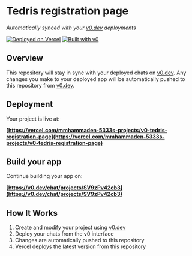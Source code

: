 # Tedris registration page

*Automatically synced with your [v0.dev](https://v0.dev) deployments*

[![Deployed on Vercel](https://img.shields.io/badge/Deployed%20on-Vercel-black?style=for-the-badge&logo=vercel)](https://vercel.com/mmhammaden-5333s-projects/v0-tedris-registration-page)
[![Built with v0](https://img.shields.io/badge/Built%20with-v0.dev-black?style=for-the-badge)](https://v0.dev/chat/projects/SV9zPv42cb3)

## Overview

This repository will stay in sync with your deployed chats on [v0.dev](https://v0.dev).
Any changes you make to your deployed app will be automatically pushed to this repository from [v0.dev](https://v0.dev).

## Deployment

Your project is live at:

**[https://vercel.com/mmhammaden-5333s-projects/v0-tedris-registration-page](https://vercel.com/mmhammaden-5333s-projects/v0-tedris-registration-page)**

## Build your app

Continue building your app on:

**[https://v0.dev/chat/projects/SV9zPv42cb3](https://v0.dev/chat/projects/SV9zPv42cb3)**

## How It Works

1. Create and modify your project using [v0.dev](https://v0.dev)
2. Deploy your chats from the v0 interface
3. Changes are automatically pushed to this repository
4. Vercel deploys the latest version from this repository
